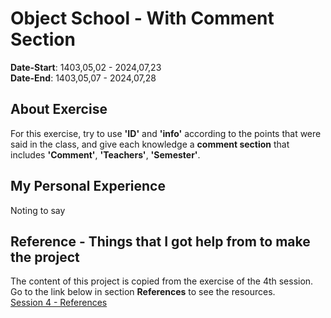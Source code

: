 # Object School - With Comment Section
**Date-Start**: 1403,05,02 - 2024,07,23<br>
**Date-End**: 1403,05,07 - 2024,07,28<br>

## About Exercise
For this exercise, try to use **'ID'** and **'info'** according to the points that were said in the class, and give each knowledge a **comment section** that includes **'Comment'**, **'Teachers'**, **'Semester'**.

## My Personal Experience
Noting to say

## Reference - Things that I got help from to make the project
The content of this project is copied from the exercise of the 4th session. Go to the link below in section **References** to see the resources.<br>
[Session 4 - References](https://github.com/amirhossein-github/teacher-khateri/blob/main/courses/course-1/session-4/exercise/README.md#reference---things-that-i-got-help-from-to-make-the-project)
